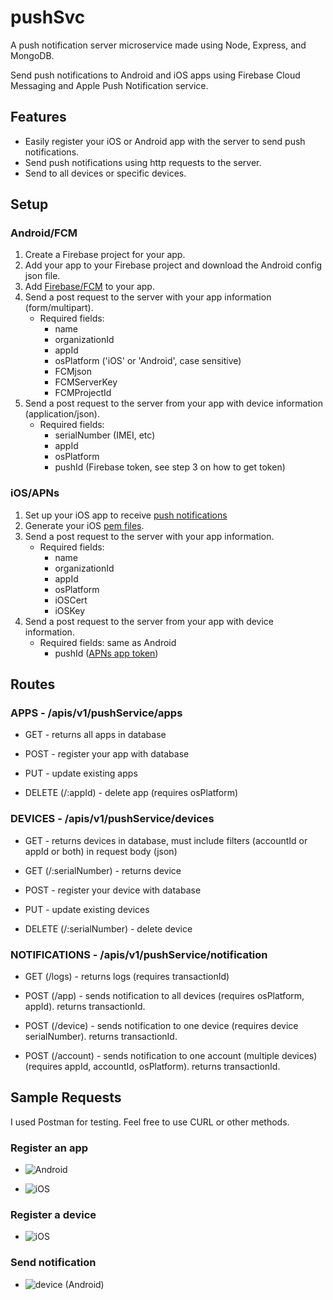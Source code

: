 # pushSvc

A push notification server microservice made using Node, Express, and MongoDB. 

Send push notifications to Android and iOS apps using Firebase Cloud Messaging and Apple Push Notification service. 

## Features
- Easily register your iOS or Android app with the server to send push notifications.
- Send push notifications using http requests to the server.
- Send to all devices or specific devices.

## Setup

### Android/FCM

1. Create a Firebase project for your app.
2. Add your app to your Firebase project and download the Android config json file.
3. Add [Firebase/FCM](https://firebase.google.com/docs/cloud-messaging/android/client) to your app. 
4. Send a post request to the server with your app information (form/multipart). 
    - Required fields:
        - name
        - organizationId
        - appId
        - osPlatform ('iOS' or 'Android', case sensitive)
        - FCMjson
        - FCMServerKey
        - FCMProjectId
5. Send a post request to the server from your app with device information (application/json).
    - Required fields:
        - serialNumber (IMEI, etc)
        - appId
        - osPlatform
        - pushId (Firebase token, see step 3 on how to get token)

### iOS/APNs

1. Set up your iOS app to receive [push notifications](https://developer.apple.com/documentation/usernotifications)
2. Generate your iOS [pem files](https://github.com/node-apn/node-apn/wiki/Preparing-Certificates).
3. Send a post request to the server with your app information.
    - Required fields:
        - name
        - organizationId
        - appId
        - osPlatform
        - iOSCert
        - iOSKey
4. Send a post request to the server from your app with device information.
    - Required fields: same as Android
        - pushId ([APNs app token](https://developer.apple.com/documentation/usernotifications/registering_your_app_with_apns))


## Routes

### APPS - /apis/v1/pushService/apps

- GET - returns all apps in database

- POST - register your app with database

- PUT - update existing apps

- DELETE (/:appId) - delete app (requires osPlatform)

### DEVICES - /apis/v1/pushService/devices

- GET - returns devices in database, must include filters (accountId or appId or both) in request body (json)

- GET (/:serialNumber) - returns device

- POST - register your device with database

- PUT - update existing devices

- DELETE (/:serialNumber) - delete device
 
### NOTIFICATIONS - /apis/v1/pushService/notification

- GET (/logs) - returns logs (requires transactionId)

- POST (/app) - sends notification to all devices (requires osPlatform, appId). returns transactionId.

- POST (/device) - sends notification to one device (requires device serialNumber). returns transactionId.

- POST (/account) - sends notification to one account (multiple devices) (requires appId, accountId, osPlatform). returns transactionId.


## Sample Requests

I used Postman for testing. Feel free to use CURL or other methods.

### Register an app

- ![Android](https://imgur.com/fi6ZiJV)

- ![iOS](https://imgur.com/RWROVhN)

### Register a device

- ![iOS](https://imgur.com/SAOV01j)

### Send notification

- ![device (Android)](https://imgur.com/SPLlzUK)
